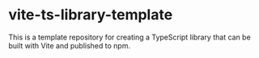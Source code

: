 # vite-ts-library-template
This is a template repository for creating a TypeScript library that can be built with Vite and published to npm.
